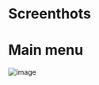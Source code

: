 # Screenthots
# Main menu
![image](https://user-images.githubusercontent.com/94574845/202859538-50522bb5-6a1b-456f-9b4c-1f67a8a637fd.png)
